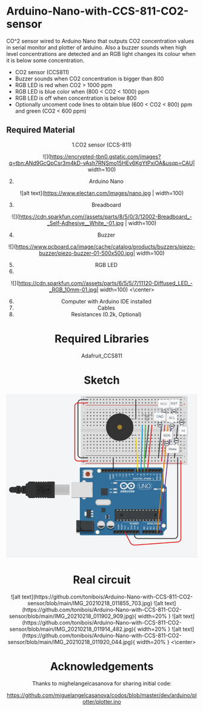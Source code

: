 # Arduino-Nano-with-CCS-811-CO2-sensor

CO^2 sensor wired to Arduino Nano that outputs CO2 concentration values in serial monitor and plotter of arduino. Also a buzzer sounds when high level concentrations are detected and an RGB light changes its colour when it is below some concentration.

+ CO2 sensor (CCS811)
+ Buzzer sounds when CO2 concentration is bigger than 800 
+ RGB LED is red when CO2 > 1000 ppm
+ RGB LED is blue color when (800 < CO2 < 1000) ppm 
+ RGB LED is off when concentration is below 800
+ Optionally uncoment code lines to obtain blue (600 < CO2 < 800) ppm and green (CO2 < 600 ppm) 



## Required Material 

<center>
1.CO2 sensor (CCS-811)

![](https://encrypted-tbn0.gstatic.com/images?q=tbn:ANd9GcQpCsr3m4kD-yAsh7RNSmo15HEv6KgYtPxiOA&usqp=CAU| width=100)

2. Arduino Nano

![alt text](https://www.electan.com/images/nano.jpg | width=100)

3. Breadboard

![](https://cdn.sparkfun.com//assets/parts/8/5/0/3/12002-Breadboard_-_Self-Adhesive__White_-01.jpg | width=100)

4. Buzzer

![](https://www.pcboard.ca/image/cache/catalog/products/buzzers/piezo-buzzer/piezo-buzzer-01-500x500.jpg| width=100)

5. RGB LED
6. 
![](https://cdn.sparkfun.com//assets/parts/6/5/5/7/11120-Diffused_LED_-_RGB_10mm-01.jpg| width=100)
<\center>

6. Computer with Arduino IDE installed 
7. Cables
8. Resistances (0.2k, Optional)

# Required Libraries 
Adafruit_CCS811

# Sketch

![alt text](https://github.com/tonibois/Arduino-Nano-with-CCS-811-CO2-sensor/blob/main/Sketch.png)

# Real circuit
<center>
![alt text](https://github.com/tonibois/Arduino-Nano-with-CCS-811-CO2-sensor/blob/main/IMG_20210218_011855_703.jpg)
![alt text](https://github.com/tonibois/Arduino-Nano-with-CCS-811-CO2-sensor/blob/main/IMG_20210218_011902_909.jpg){ width=20% }
![alt text](https://github.com/tonibois/Arduino-Nano-with-CCS-811-CO2-sensor/blob/main/IMG_20210218_011914_482.jpg){ width=20% }
![alt text](https://github.com/tonibois/Arduino-Nano-with-CCS-811-CO2-sensor/blob/main/IMG_20210218_011920_044.jpg){ width=20% }
<\center>

# Acknowledgements
Thanks to mighelangelcasanova for sharing initial code:

https://github.com/miguelangelcasanova/codos/blob/master/dev/arduino/plotter/plotter.ino 
